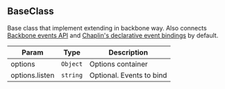 <a name="module_BaseClass"></a>
## BaseClass
Base class that implement extending in backbone way.
Also connects [Backbone events API](http://backbonejs.org/#Events) and
[Chaplin's declarative event bindings](https://goo.gl/9bEXVT) by default.


| Param | Type | Description |
| --- | --- | --- |
| options | <code>Object</code> | Options container |
| options.listen | <code>string</code> | Optional. Events to bind |

